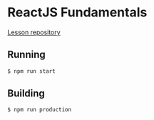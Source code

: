 # ReactJS Fundamentals

[Lesson repository](https://github.com/ReactjsProgram/React-Fundamentals)

## Running

```bash
$ npm run start
```

## Building

```bash
$ npm run production
```
